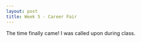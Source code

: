 ```yaml
---
layout: post
title: Week 5 - Career Fair
---
```


The time finally came! I was called upon during class.
